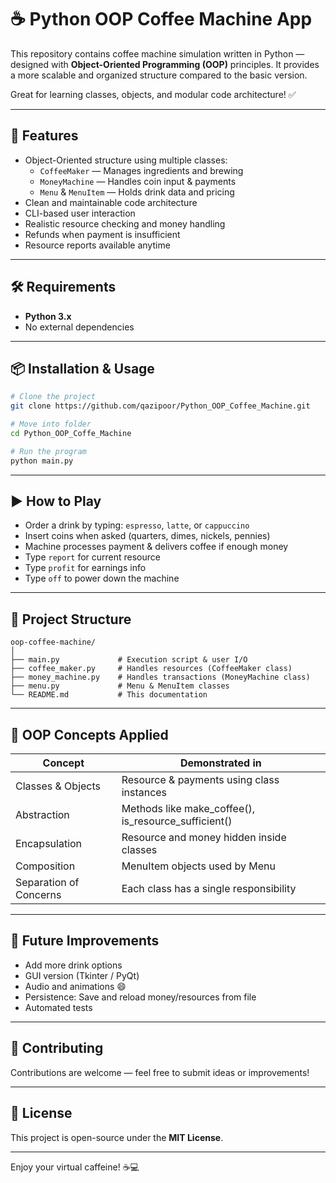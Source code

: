 
# ☕ Python OOP Coffee Machine App

This repository contains coffee machine simulation written in Python — designed with **Object-Oriented Programming (OOP)** principles.
It provides a more scalable and organized structure compared to the basic version.

Great for learning classes, objects, and modular code architecture! ✅

---

## 🚀 Features

- Object-Oriented structure using multiple classes:
  - `CoffeeMaker` — Manages ingredients and brewing
  - `MoneyMachine` — Handles coin input & payments
  - `Menu` & `MenuItem` — Holds drink data and pricing
- Clean and maintainable code architecture
- CLI-based user interaction
- Realistic resource checking and money handling
- Refunds when payment is insufficient
- Resource reports available anytime

---

## 🛠️ Requirements

- **Python 3.x**
- No external dependencies

---

## 📦 Installation & Usage

```bash
# Clone the project
git clone https://github.com/qazipoor/Python_OOP_Coffee_Machine.git
````

```bash
# Move into folder
cd Python_OOP_Coffe_Machine
```

```bash
# Run the program
python main.py
```

---

## ▶️ How to Play

- Order a drink by typing: `espresso`, `latte`, or `cappuccino`
- Insert coins when asked (quarters, dimes, nickels, pennies)
- Machine processes payment & delivers coffee if enough money
- Type `report` for current resource
- Type `profit` for earnings info
- Type `off` to power down the machine

---

## 📂 Project Structure

```
oop-coffee-machine/
│
├── main.py             # Execution script & user I/O
├── coffee_maker.py     # Handles resources (CoffeeMaker class)
├── money_machine.py    # Handles transactions (MoneyMachine class)
├── menu.py             # Menu & MenuItem classes
└── README.md           # This documentation
```

---

## 🧠 OOP Concepts Applied

| Concept | Demonstrated in |
|--------|-----------------|
| Classes & Objects | Resource & payments using class instances |
| Abstraction | Methods like make_coffee(), is_resource_sufficient() |
| Encapsulation | Resource and money hidden inside classes |
| Composition | MenuItem objects used by Menu |
| Separation of Concerns | Each class has a single responsibility |

---

## 🌟 Future Improvements

- Add more drink options
- GUI version (Tkinter / PyQt)
- Audio and animations 😄
- Persistence: Save and reload money/resources from file
- Automated tests

---

## 🤝 Contributing

Contributions are welcome — feel free to submit ideas or improvements!

---

## 📝 License

This project is open-source under the **MIT License**.

---

Enjoy your virtual caffeine! ☕💻
